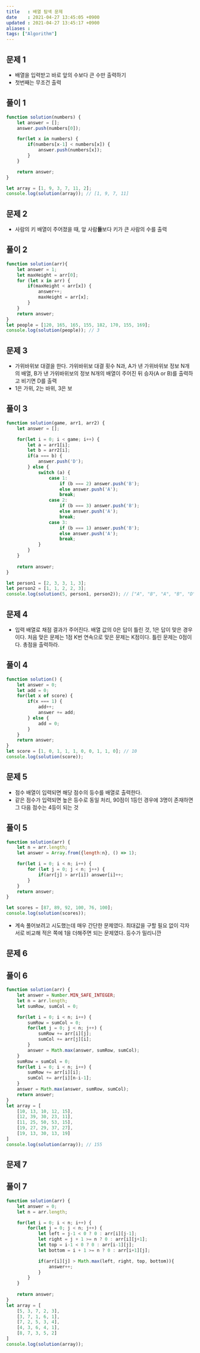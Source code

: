 ```yaml
---
title   : 배열 탐색 문제
date    : 2021-04-27 13:45:05 +0900
updated : 2021-04-27 13:45:17 +0900
aliases : 
tags: ["Algorithm"]
---
```

## 문제 1 
- 배열을 입력받고 바로 앞의 수보다 큰 수만 출력하기  
- 첫번째는 무조건 출력  

## 풀이 1 
```javascript
function solution(numbers) {
    let answer = [];
    answer.push(numbers[0]); 

    for(let x in numbers) {
        if(numbers[x-1] < numbers[x]) {
            answer.push(numbers[x]);
        }
    }

    return answer;
}

let array = [1, 9, 3, 7, 11, 2];
console.log(solution(array)); // [1, 9, 7, 11]
```

## 문제 2 
- 사람의 키 배열이 주어졌을 때, 앞 사람**들**보다 키가 큰 사람의 수를 출력  

## 풀이 2 
```javascript
function solution(arr){ 
    let answer = 1;
    let maxHeight = arr[0];
    for (let x in arr) {
        if(maxHeight < arr[x]) {
            answer++; 
            maxHeight = arr[x];
        }
    }
    return answer; 
}
let people = [120, 165, 165, 155, 182, 170, 155, 169];
console.log(solution(people)); // 3
```

## 문제 3 
- 가위바위보 대결을 한다. 가위바위보 대결 횟수 N과, A가 낸 가위바위보 정보 N개의 배열, B가 낸 가위바위보의 정보 N개의 배열이 주어진 뒤 승자(A or B)를 출력하고 비기면 D를 출력  
- 1은 가위, 2는 바위, 3은 보 

## 풀이 3  
```javascript
function solution(game, arr1, arr2) {
    let answer = [];

    for(let i = 0; i < game; i++) {
        let a = arr1[i];
        let b = arr2[i];
        if(a === b) {
            answer.push('D');
        } else {
            switch (a) {
                case 1:
                    if (b === 2) answer.push('B');
                    else answer.push('A');
                    break;
                case 2: 
                    if (b === 3) answer.push('B');
                    else answer.push('A');
                    break;
                case 3:
                    if (b === 1) answer.push('B');
                    else answer.push('A');
                    break;
            }
        }
    }
    
    return answer;
}

let person1 = [2, 3, 3, 1, 3];
let person2 = [1, 1, 2, 2, 3];
console.log(solution(5, person1, person2)); // ["A", "B", "A", "B", "D"]
```

## 문제 4 
- 입력 배열로 채점 결과가 주어진다. 배열 값의 0은 답이 틀린 것, 1은 답이 맞은 경우이다. 처음 맞은 문제는 1점 K번 연속으로 맞은 문제는 K점이다. 틀린 문제는 0점이다. 총점을 출력하라.  

## 풀이 4
```javascript
function solution() {
    let answer = 0;
    let add = 0; 
    for(let x of score) {
        if(x === 1) {
            add++;
            answer += add;
        } else {
            add = 0;
        }
    }
    return answer;
}
let score = [1, 0, 1, 1, 1, 0, 0, 1, 1, 0]; // 10
console.log(solution(score));
```
## 문제 5 
- 점수 배열이 입력되면 해당 점수의 등수를 배열로 출력한다.  
- 같은 점수가 입력되면 높은 등수로 동일 처리, 90점이 1등인 경우에 3명이 존재하면 그 다음 점수는 4등이 되는 것  

## 풀이 5
```javascript
function solution(arr) {
    let n = arr.length;
    let answer = Array.from({length:n}, () => 1);

    for(let i = 0; i < n; i++) {
        for (let j = 0; j < n; j++) {
            if(arr[j] > arr[i]) answer[i]++; 
        }
    }
    return answer;
}

let scores = [87, 89, 92, 100, 76, 100];
console.log(solution(scores));
```
- 계속 풀어보려고 시도했는데 매우 간단한 문제였다. 최대값을 구할 필요 없이 각자 서로 비교해 적은 쪽에 1을 더해주면 되는 문제였다.  등수가 밀리니깐 

## 문제 6

## 풀이 6
```javascript
function solution(arr) {
    let answer = Number.MIN_SAFE_INTEGER;
    let n = arr.length; 
    let sumRow, sumCol = 0;

    for(let i = 0; i < n; i++) {
        sumRow = sumCol = 0; 
        for(let j = 0; j < n; j++) {
            sumRow += arr[i][j];
            sumCol += arr[j][i]; 
        }
        answer = Math.max(answer, sumRow, sumCol); 
    }
    sumRow = sumCol = 0; 
    for(let i = 0; i < n; i++) {
        sumRow += arr[i][i]; 
        sumCol += arr[i][n-i-1];
    }
    answer = Math.max(answer, sumRow, sumCol); 
    return answer;
}
let array = [
    [10, 13, 10, 12, 15],
    [12, 39, 30, 23, 11],
    [11, 25, 50, 53, 15],
    [19, 27, 29, 37, 27],
    [19, 13, 30, 13, 19]
]
console.log(solution(array)); // 155 
```
## 문제 7

## 풀이 7 
```javascript
function solution(arr) {
    let answer = 0;
    let n = arr.length; 

    for(let i = 0; i < n; i++) {
        for(let j = 0; j < n; j++) {
            let left = j-1 < 0 ? 0 : arr[i][j-1];
            let right = j + 1 >= n ? 0 : arr[i][j+1];
            let top = i-1 < 0 ? 0 : arr[i-1][j];
            let bottom = i + 1 >= n ? 0 : arr[i+1][j]; 

            if(arr[i][j] > Math.max(left, right, top, bottom)){
                answer++; 
            }
        }
    }
    
    return answer;
}
let array = [
    [5, 3, 7, 2, 3],
    [3, 7, 1, 6, 1],
    [7, 2, 5, 3, 4],
    [4, 3, 6, 4, 1],
    [8, 7, 3, 5, 2]
]
console.log(solution(array)); 
```
